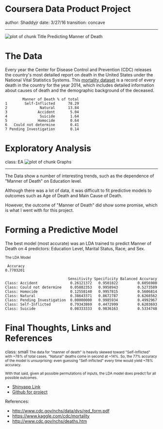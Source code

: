 <style>
.reveal p{
   font-size: 40px;
}
.reveal pre{
  font-size: 12px;
}
.reveal small{
  font-size: 25px;
}
.reveal a{
  font-size: 35px;
}
.reveal EA{
   font-size: 30px;
}
</style>

Coursera Data Product Project
========================================================
author: Shaddyjr
date: 3/27/16
transition: concave
***
![plot of chunk Title](DataProdProj-figure/Title-1.png)
Predicting Manner of Death

The Data
========================================================
Every year the Center for Disease Control and Prevention (CDC) releases the country's most detailed report on death in the United States under the National Vital Statistics Systems. This [mortality dataset](http://www.cdc.gov/nchs/deaths.htm) is a record of every death in the country for the year 2014, which includes detailed information about causes of death and the demographic background of the deceased.

```
        Manner of Death % of total
1        Self-Inflicted      78.29
2               Natural      13.84
3              Accident       5.04
4               Suicide       1.64
5              Homocide       0.64
6   Could not determine       0.41
7 Pending Investigation       0.14
```

Exploratory Analysis
========================================================
class: EA
![plot of chunk Graphs](DataProdProj-figure/Graphs-1.png)
***
<EA>The Data show a number of interesting trends, such as the dependence of "Manner of Death" on Education level.</EA>

<EA>Although there was a lot of data, it was difficult to fit predictive models to outcomes such as Age of Death and Main Cause of Death.</EA>

<EA>However, the outcome of "Manner of Death" did show some promise, which is what I went with for this project.</EA>


Forming a Predictive Model
========================================================
The best model (most accurate) was an LDA trained to predict Manner of Death on 4 predictors: Education Level, Marital Status, Race, and Sex.

<small>The LDA Model</small>

```
 Accuracy 
0.7703201 
```

```
                             Sensitivity Specificity Balanced Accuracy
Class: Accident               0.26121372   0.9501822         0.6056980
Class: Could not determine    0.05882353   0.9958943         0.5273589
Class: Homocide               0.12558140   0.9957815         0.5606814
Class: Natural                0.38643371   0.8672787         0.6268562
Class: Pending Investigation  0.00000000   0.9985934         0.4992967
Class: Self-Inflicted         0.79343869   0.4472999         0.6203693
Class: Suicide                0.08333333   0.9836163         0.5334748
```

Final Thoughts, Links and References
========================================================
class: small
<small>       The data for "manner of death" is heavily skewed toward "Self-Inflicted" with ~78% of total cases. "Natural" deaths come in second at ~14%. So, the 77% accuracy of the model is unsurprising: even guessing "Self-Inflicted" every time would yield ~78% accuracy. </small>

<small>       With that said, given all possible permutations of inputs, the LDA model does predict for all possible outcomes.</small>

- [Shinyapp Link](https://shaddyjr.shinyapps.io/DeathApp/)
- [Github for project](https://github.com/Shaddyjr/Data-Product-App-Project)

References:
- http://www.cdc.gov/nchs/data/dvs/red_form.pdf
- https://www.kaggle.com/cdc/mortality
- http://www.cdc.gov/nchs/deaths.htm

